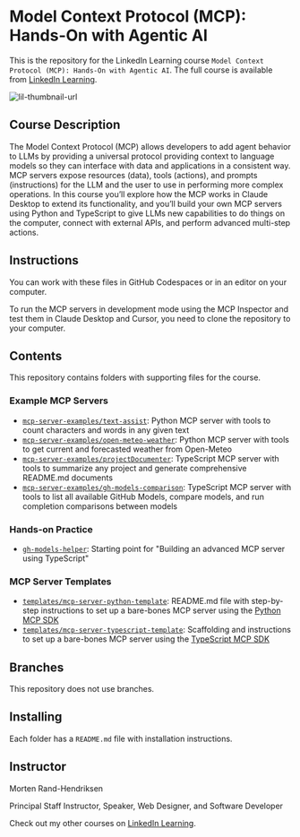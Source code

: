 # Model Context Protocol (MCP): Hands-On with Agentic AI
This is the repository for the LinkedIn Learning course `Model Context Protocol (MCP): Hands-On with Agentic AI`. The full course is available from [LinkedIn Learning][lil-course-url].

![lil-thumbnail-url]

## Course Description

The Model Context Protocol (MCP) allows developers to add agent behavior to LLMs by providing a universal protocol providing context to language models so they can interface with data and applications in a consistent way. MCP servers expose resources (data), tools (actions), and prompts (instructions) for the LLM and the user to use in performing more complex operations. In this course you’ll explore how the MCP works in Claude Desktop to extend its functionality, and you’ll build your own MCP servers using Python and TypeScript to give LLMs new capabilities to do things on the computer, connect with external APIs, and perform advanced multi-step actions.

## Instructions
You can work with these files in GitHub Codespaces or in an editor on your computer.

To run the MCP servers in development mode using the MCP Inspector and test them in Claude Desktop and Cursor, you need to clone the repository to your computer.

## Contents
This repository contains folders with supporting files for the course. 

### Example MCP Servers
- [`mcp-server-examples/text-assist`](mcp-server-examples/text-assist): Python MCP server with tools to count characters and words in any given text
- [`mcp-server-examples/open-meteo-weather`](mcp-server-examples/open-meteo-weather): Python MCP server with tools to get current and forecasted weather from Open-Meteo
- [`mcp-server-examples/projectDocumenter`](mcp-server-examples/projectDocumenter): TypeScript MCP server with tools to summarize any project and generate comprehensive README.md documents
- [`mcp-server-examples/gh-models-comparison`](mcp-server-examples/gh-models-comparison): TypeScript MCP server with tools to list all available GitHub Models, compare models, and run completion comparisons between models

### Hands-on Practice
- [`gh-models-helper`](gh-models-helper): Starting point for "Building an advanced MCP server using TypeScript" 

### MCP Server Templates
- [`templates/mcp-server-python-template`](templates/mcp-server-python-template): README.md file with step-by-step instructions to set up a bare-bones MCP server using the [Python MCP SDK](https://github.com/modelcontextprotocol/python-sdk)
- [`templates/mcp-server-typescript-template`](templates/mcp-server-typescript-template): Scaffolding and instructions to set up a bare-bones MCP server using the [TypeScript MCP SDK](https://github.com/modelcontextprotocol/typescript-sdk)


## Branches
This repository does not use branches.

## Installing
Each folder has a `README.md` file with installation instructions.

## Instructor

Morten Rand-Hendriksen

Principal Staff Instructor, Speaker, Web Designer, and Software Developer
         

Check out my other courses on [LinkedIn Learning](https://www.linkedin.com/learning/instructors/morten-rand-hendriksen?u=104).


[0]: # (Replace these placeholder URLs with actual course URLs)

[lil-course-url]: https://www.linkedin.com/learning/model-context-protocol-mcp-hands-on-with-agentic-ai-asi-text-models
[lil-thumbnail-url]: https://media.licdn.com/dms/image/v2/D4D0DAQEo2bybtTuBiQ/learning-public-crop_675_1200/B4DZW1p2_tG4Ac-/0/1742509404424?e=2147483647&v=beta&t=dltG64iWzxT4jhuX8znCpFVFa-4vJ0PlH6acDiPV93s

